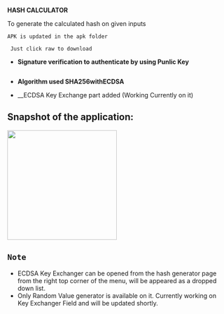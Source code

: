 **HASH CALCULATOR**

To generate the calculated hash on given inputs

```APK is updated in the apk folder ```
   
  ``` Just click raw to download```
  
 * __Signature verification to authenticate by using Punlic Key__<br>
  ```           ```
 * __Algorithm used SHA256withECDSA__
 
 * __ECDSA Key Exchange part added (Working Currently on it)
 
 
 
 Snapshot of the application:
 ----------------------------
 
 <img src="Screenshot_1566591853.png" width="250">
 
 
 `Note`
 ------

* ECDSA Key Exchanger can be opened from the hash generator page from the right top corner of the menu, will be appeared as a dropped down list.
* Only Random Value generator is available on it. Currently working on Key Exchanger Field and will be updated shortly.
